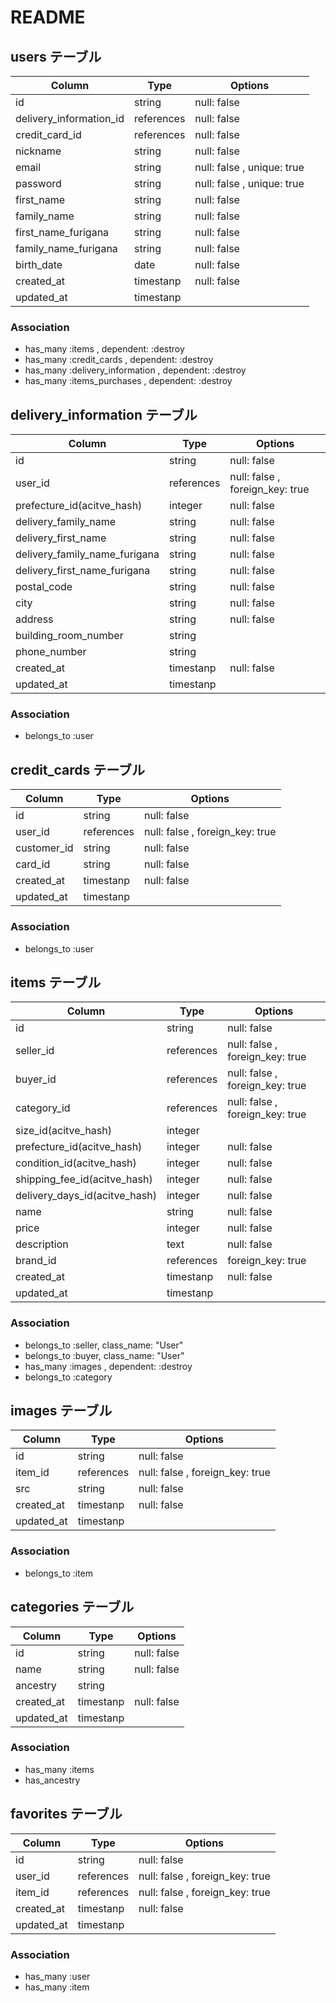 # README

<!-- active_hashで作成するデータ郡については以下判断で処理 -->
<!-- テーブルは作成しない／Associationにも記述しない／Colum,Type,Optionは記述する -->

## users テーブル

| Column                  | Type       | Options                    |
| ----------------------- | ---------- | -------------------------- |
| id                      | string     | null: false                |
| delivery_information_id | references | null: false                |
| credit_card_id          | references | null: false                |
| nickname                | string     | null: false                |
| email                   | string     | null: false , unique: true |
| password                | string     | null: false , unique: true |
| first_name              | string     | null: false                |
| family_name             | string     | null: false                |
| first_name_furigana     | string     | null: false                |
| family_name_furigana    | string     | null: false                |
| birth_date              | date       | null: false                |
| created_at              | timestanp  | null: false                |
| updated_at              | timestanp  |                            |

### Association

- has_many :items , dependent: :destroy
- has_many :credit_cards , dependent: :destroy
- has_many :delivery_information , dependent: :destroy
- has_many :items_purchases , dependent: :destroy

## delivery_information テーブル

| Column                        | Type       | Options                         |
| ----------------------------- | ---------- | ------------------------------- |
| id                            | string     | null: false                     |
| user_id                       | references | null: false , foreign_key: true |
| prefecture_id(acitve_hash)    | integer    | null: false                     |
| delivery_family_name          | string     | null: false                     |
| delivery_first_name           | string     | null: false                     |
| delivery_family_name_furigana | string     | null: false                     |
| delivery_first_name_furigana  | string     | null: false                     |
| postal_code                   | string     | null: false                     |
| city                          | string     | null: false                     |
| address                       | string     | null: false                     |
| building_room_number          | string     |                                 |
| phone_number                  | string     |                                 |
| created_at                    | timestanp  | null: false                     |
| updated_at                    | timestanp  |                                 |

### Association

- belongs_to :user

## credit_cards テーブル

| Column      | Type       | Options                         |
| ----------- | ---------- | ------------------------------- |
| id          | string     | null: false                     |
| user_id     | references | null: false , foreign_key: true |
| customer_id | string     | null: false                     |
| card_id     | string     | null: false                     |
| created_at  | timestanp  | null: false                     |
| updated_at  | timestanp  |                                 |

### Association

- belongs_to :user

## items テーブル

| Column                        | Type       | Options                         |
| ----------------------------- | ---------- | ------------------------------- |
| id                            | string     | null: false                     |
| seller_id                     | references | null: false , foreign_key: true |
| buyer_id                      | references | null: false , foreign_key: true |
| category_id                   | references | null: false , foreign_key: true |
| size_id(acitve_hash)          | integer    |                                 |
| prefecture_id(acitve_hash)    | integer    | null: false                     |
| condition_id(acitve_hash)     | integer    | null: false                     |
| shipping_fee_id(acitve_hash)  | integer    | null: false                     |
| delivery_days_id(acitve_hash) | integer    | null: false                     |
| name                          | string     | null: false                     |
| price                         | integer    | null: false                     |
| description                   | text       | null: false                     |
| brand_id                      | references | foreign_key: true               |
| created_at                    | timestanp  | null: false                     |
| updated_at                    | timestanp  |                                 |

### Association

- belongs_to :seller, class_name: "User"
- belongs_to :buyer, class_name: "User"
- has_many :images , dependent: :destroy
- belongs_to :category

## images テーブル

| Column     | Type       | Options                         |
| ---------- | ---------- | ------------------------------- |
| id         | string     | null: false                     |
| item_id    | references | null: false , foreign_key: true |
| src        | string     | null: false                     |
| created_at | timestanp  | null: false                     |
| updated_at | timestanp  |                                 |

### Association

- belongs_to :item

## categories テーブル

| Column     | Type      | Options     |
| ---------- | --------- | ----------- |
| id         | string    | null: false |
| name       | string    | null: false |
| ancestry   | string    |             |
| created_at | timestanp | null: false |
| updated_at | timestanp |             |

### Association

- has_many :items
- has_ancestry

## favorites テーブル

| Column     | Type       | Options                         |
| ---------- | ---------- | ------------------------------- |
| id         | string     | null: false                     |
| user_id    | references | null: false , foreign_key: true |
| item_id    | references | null: false , foreign_key: true |
| created_at | timestanp  | null: false                     |
| updated_at | timestanp  |                                 |

### Association

- has_many :user
- has_many :item